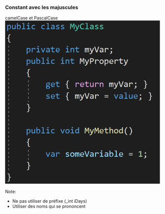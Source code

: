 ### Constant avec les majuscules

camelCase et PascalCase  
![camelCase et PascalCase](/images/code/cases.png)

Note:
- Ne pas utiliser de préfixe (_int iDays)
- Utiliser des noms qui se prononcent
